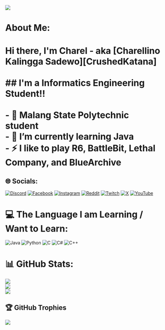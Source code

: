 [![](https://visitcount.itsvg.in/api?id=CrushedKatana&icon=5&color=0)](https://visitcount.itsvg.in)
#  About Me:
# Hi there, I'm Charel - aka [Charellino Kalingga Sadewo][CrushedKatana]<br><br>## I'm a Informatics Engineering Student!!<br><br>- 🔭 Malang State Polytechnic student<br>- 🌱 I’m currently learning Java<br>- ⚡ I like to play R6, BattleBit, Lethal Company, and BlueArchive


## 🌐 Socials:
[![Discord](https://img.shields.io/badge/Discord-%237289DA.svg?logo=discord&logoColor=white)](https://discord.gg/crushedkatana) 
[![Facebook](https://img.shields.io/badge/Facebook-%231877F2.svg?logo=Facebook&logoColor=white)](https://facebook.com/crushedktn) 
[![Instagram](https://img.shields.io/badge/Instagram-%23E4405F.svg?logo=Instagram&logoColor=white)](https://instagram.com/crushedkatana) 
[![Reddit](https://img.shields.io/badge/Reddit-%23FF4500.svg?logo=Reddit&logoColor=white)](https://reddit.com/user/Captain_Kitchen) 
[![Twitch](https://img.shields.io/badge/Twitch-%239146FF.svg?logo=Twitch&logoColor=white)](https://twitch.tv/crushedkatana) 
[![X](https://img.shields.io/badge/X-black.svg?logo=X&logoColor=white)](https://x.com/CrushedKatana) 
[![YouTube](https://img.shields.io/badge/YouTube-%23FF0000.svg?logo=YouTube&logoColor=white)](https://youtube.com/@crushedkatana) 

# 💻 The Language I am Learning / Want to Learn:
![Java](https://img.shields.io/badge/java-%23ED8B00.svg?style=for-the-badge&logo=openjdk&logoColor=white) ![Python](https://img.shields.io/badge/python-3670A0?style=for-the-badge&logo=python&logoColor=ffdd54) ![C](https://img.shields.io/badge/c-%2300599C.svg?style=for-the-badge&logo=c&logoColor=white) ![C#](https://img.shields.io/badge/c%23-%23239120.svg?style=for-the-badge&logo=csharp&logoColor=white) ![C++](https://img.shields.io/badge/c++-%2300599C.svg?style=for-the-badge&logo=c%2B%2B&logoColor=white)
# 📊 GitHub Stats:
![](https://github-readme-stats.vercel.app/api?username=CrushedKatana&theme=blue-green&hide_border=true&include_all_commits=false&count_private=false)<br/>
![](https://github-readme-streak-stats.herokuapp.com/?user=CrushedKatana&theme=blue-green&hide_border=true)<br/>
![](https://github-readme-stats.vercel.app/api/top-langs/?username=CrushedKatana&theme=blue-green&hide_border=true&include_all_commits=false&count_private=false&layout=compact)

## 🏆 GitHub Trophies
![](https://github-profile-trophy.vercel.app/?username=CrushedKatana&theme=tokyonight&no-frame=true&no-bg=true&margin-w=4)


